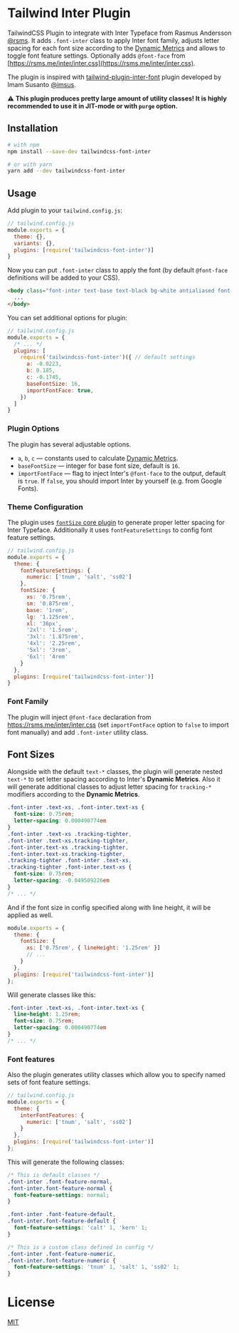 # Tailwind Inter Plugin

TailwindCSS Plugin to integrate with Inter Typeface from Rasmus Andersson [@rsms](https://twitter.com/rsms). It adds `.font-inter` class to apply Inter font family, adjusts letter spacing for each font size according to the [Dynamic Metrics](https://rsms.me/inter/dynmetrics/) and allows to toggle font feature settings. Optionally adds `@font-face` from [https://rsms.me/inter/inter.css](https://rsms.me/inter/inter.css).

The plugin is inspired with [tailwind-plugin-inter-font](https://github.com/imsus/tailwind-plugin-font-inter) plugin developed by Imam Susanto [@imsus](https://github.com/imsus).

:warning: **This plugin produces pretty large amount of utility classes! It is highly recommended to use it in JIT-mode or with `purge` option.**


## Installation

```sh
# with npm
npm install --save-dev tailwindcss-font-inter

# or with yarn
yarn add --dev tailwindcss-font-inter
```

## Usage

Add plugin to your `tailwind.config.js`:

```js
// tailwind.config.js
module.exports = {
  theme: {},
  variants: {},
  plugins: [require('tailwindcss-font-inter')]
}
```

Now you can put `.font-inter` class to apply the font (by default `@font-face` definitions will be added to your CSS).

```html
<body class="font-inter text-base text-black bg-white antialiased font-feature-default">
  ...
</body>
```

You can set additional options for plugin:

```js
// tailwind.config.js
module.exports = {
  /* ... */
  plugins: [
    require('tailwindcss-font-inter')({ // default settings
      a: -0.0223,
      b: 0.185,
      c: -0.1745,
      baseFontSize: 16,
      importFontFace: true,
    })
  ]
}
```


### Plugin Options

The plugin has several adjustable options.

-   `a`, `b`, `c` — constants used to calculate [Dynamic Metrics](https://rsms.me/inter/dynmetrics/).
-   `baseFontSize` — integer for base font size, default is `16`.
-   `importFontFace` — flag to inject Inter's `@font-face` to the output, default is `true`. If `false`, you should import Inter by yourself (e.g. from Google Fonts).


### Theme Configuration

The plugin uses [`fontSize` core plugin](https://tailwindcss.com/docs/configuration#core-plugins) to generate proper letter spacing for Inter Typeface. Additionally it uses `fontFeatureSettings` to config font feature settings.

```js
// tailwind.config.js
module.exports = {
  theme: {
    fontFeatureSettings: {
      numeric: ['tnum', 'salt', 'ss02']
    },
    fontSize: {
      xs: '0.75rem',
      sm: '0.875rem',
      base: '1rem',
      lg: '1.125rem',
      xl: '36px',
      '2xl': '1.5rem',
      '3xl': '1.875rem',
      '4xl': '2.25rem',
      '5xl': '3rem',
      '6xl': '4rem'
    }
  },
  plugins: [require('tailwindcss-font-inter')]
}
```


### Font Family

The plugin will inject `@font-face` declaration from https://rsms.me/inter/inter.css (set `importFontFace` option to `false` to import font manually) and add `.font-inter` utility class.


## Font Sizes

Alongside with the default `text-*` classes, the plugin will generate nested `text-*` to set letter spacing according to Inter's **Dynamic Metrics**. Also it will generate additional classes to adjust letter spacing for `tracking-*` modifiers according to the **Dynamic Metrics**.

```css
.font-inter .text-xs, .font-inter.text-xs {
  font-size: 0.75rem;
  letter-spacing: 0.000490774em
}
.font-inter .text-xs .tracking-tighter,
.font-inter .text-xs.tracking-tighter,
.font-inter.text-xs .tracking-tighter,
.font-inter.text-xs.tracking-tighter,
.tracking-tighter .font-inter .text-xs,
.tracking-tighter .font-inter.text-xs {
  font-size: 0.75rem;
  letter-spacing: -0.049509226em
}
/* ... */
```

And if the font size in config specified along with line height, it will be applied as well.

```js
module.exports = {
  theme: {
    fontSize: {
      xs: ['0.75rem', { lineHeight: '1.25rem' }]
      // ...
    }
  },
  plugins: [require('tailwindcss-font-inter')]
};
```

Will generate classes like this:

```css
.font-inter .text-xs, .font-inter.text-xs {
  line-height: 1.25rem;
  font-size: 0.75rem;
  letter-spacing: 0.000490774em
}
/* ... */
```


### Font features

Also the plugin generates utility classes which allow you to specify named sets of font feature settings.

```js
// tailwind.config.js
module.exports = {
  theme: {
    interFontFeatures: {
      numeric: ['tnum', 'salt', 'ss02']
    }
  },
  plugins: [require('tailwindcss-font-inter')]
};
```

This will generate the following classes:

```css
/* This is default classes */
.font-inter .font-feature-normal,
.font-inter.font-feature-normal {
  font-feature-settings: normal;
}

.font-inter .font-feature-default,
.font-inter.font-feature-default {
  font-feature-settings: 'calt' 1, 'kern' 1;
}

/* This is a custom class defined in config */
.font-inter .font-feature-numeric,
.font-inter.font-feature-numeric {
  font-feature-settings: 'tnum' 1, 'salt' 1, 'ss02' 1;
}
```


# License

[MIT](LICENSE.md)
